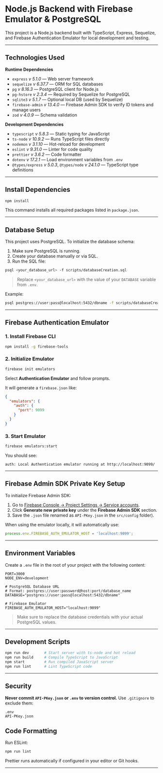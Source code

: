 # Node.js Backend with Firebase Emulator & PostgreSQL

This project is a Node.js backend built with TypeScript, Express, Sequelize, and Firebase Authentication Emulator for local development and testing.

---

## Technologies Used

**Runtime Dependencies**
- `express` _v 5.1.0_ — Web server framework
- `sequelize` _v 6.37.7_ — ORM for SQL databases
- `pg` _v 8.16.3_ — PostgreSQL client for Node.js
- `pg-hstore` _v 2.3.4_ — Required by Sequelize for PostgreSQL
- `sqlite3` _v 5.1.7_ — Optional local DB (used by Sequelize)
- `firebase-admin` _v 13.4.0_ — Firebase Admin SDK to verify ID tokens and manage users
- `zod` _v 4.0.9_ — Schema validation

**Development Dependencies**
- `typescript` _v 5.8.3_ — Static typing for JavaScript
- `ts-node` _v 10.9.2_ — Runs TypeScript files directly
- `nodemon` _v 3.1.10_ — Hot-reload for development
- `eslint` _v 9.31.0_ — Linter for code quality
- `prettier` _v 3.6.2_ — Code formatter
- `dotenv` _v 17.2.1_ — Load environment variables from `.env`
- `@types/express` _v 5.0.3_, `@types/node` _v 24.1.0_ — TypeScript type definitions

---

## Install Dependencies

```bash
npm install
````

This command installs all required packages listed in `package.json`.

---

## Database Setup

This project uses PostgreSQL. To initialize the database schema:

1. Make sure PostgreSQL is running.
2. Create your database manually or via SQL.
3. Run the SQL file:

```bash
psql <your_database_url> -f scripts/databaseCreation.sql
```

> Replace `<your_database_url>` with the value of your `DATABASE` variable from `.env`.

Example:

```bash
psql postgres://user:pass@localhost:5432/dbname -f scripts/databaseCreation.sql
```

---

## Firebase Authentication Emulator

### 1. Install Firebase CLI

```bash
npm install -g firebase-tools
```

### 2. Initialize Emulator

```bash
firebase init emulators
```

Select **Authentication Emulator** and follow prompts.

It will generate a `firebase.json` like:

```json
{
  "emulators": {
    "auth": {
      "port": 9099
    }
  }
}
```

### 3. Start Emulator

```bash
firebase emulators:start
```

You should see:

```
auth: Local Authentication emulator running at http://localhost:9099/
```

---

## Firebase Admin SDK Private Key Setup

To initialize Firebase Admin SDK:

1. Go to [Firebase Console → Project Settings → Service accounts](https://console.firebase.google.com/).
2. Click **Generate new private key** under the **Firebase Admin SDK** section.
3. Save the `.json` file renamed as `API-PKey.json` in the `src/config` folder).

When using the emulator locally, it will automatically use:

```ts
process.env.FIREBASE_AUTH_EMULATOR_HOST = 'localhost:9099';
```

---

## Environment Variables

Create a `.env` file in the root of your project with the following content:

```env
PORT=3000
NODE_ENV=development

# PostgreSQL Database URL
# Format: postgres://user:password@host:port/database_name
DATABASE="postgres://user:pass@localhost:5432/dbname"

# Firebase Emulator
FIREBASE_AUTH_EMULATOR_HOST="localhost:9099"
```

> Make sure to replace the database credentials with your actual PostgreSQL values.

---

## Development Scripts

```bash
npm run dev       # Start server with ts-node and hot reload
npm run build     # Compile TypeScript to JavaScript
npm start         # Run compiled JavaScript server
npm run lint      # Lint TypeScript code
```

---

## Security

**Never commit `API-PKey.json` or `.env` to version control.**
Use `.gitignore` to exclude them:

```
.env
API-PKey.json
```

## Code Formatting

Run ESLint:

```bash
npm run lint
```

Prettier runs automatically if configured in your editor or Git hooks.

---
